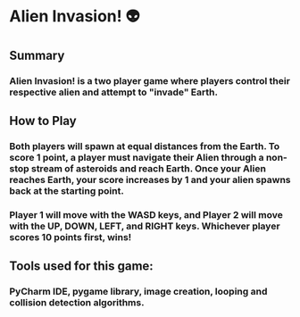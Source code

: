 # Alien Invasion! 👽
## Summary
### Alien Invasion! is a two player game where players control their respective alien and attempt to "invade" Earth.
## How to Play
### Both players will spawn at equal distances from the Earth. To score 1 point, a player must navigate their Alien through a non-stop stream of asteroids and reach Earth. Once your Alien reaches Earth, your score increases by 1 and your alien spawns back at the starting point. 
### Player 1 will move with the WASD keys, and Player 2 will move with the UP, DOWN, LEFT, and RIGHT keys. Whichever player scores 10 points first, wins!
## Tools used for this game:
### PyCharm IDE, pygame library, image creation, looping and collision detection algorithms.
